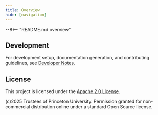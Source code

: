 ```yaml
---
title: Overview
hide: [navigation]
---
```


--8<-- "README.md:overview"

## Development

For development setup, documentation generation, and contributing guidelines, see [Developer Notes](devnotes.md).

## License

This project is licensed under the [Apache 2.0 License](https://www.apache.org/licenses/LICENSE-2.0.txt).

(c)2025 Trustees of Princeton University. Permission granted for non-commercial
distribution online under a standard Open Source license.
